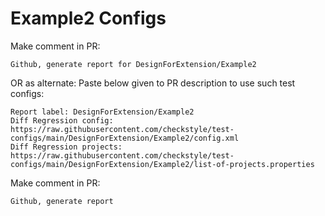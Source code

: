 # Example2 Configs
Make comment in PR:
```
Github, generate report for DesignForExtension/Example2
```
OR as alternate:
Paste below given to PR description to use such test configs:
```
Report label: DesignForExtension/Example2
Diff Regression config: https://raw.githubusercontent.com/checkstyle/test-configs/main/DesignForExtension/Example2/config.xml
Diff Regression projects: https://raw.githubusercontent.com/checkstyle/test-configs/main/DesignForExtension/Example2/list-of-projects.properties
```
Make comment in PR:
```
Github, generate report
```
